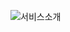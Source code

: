 
![서비스소개](https://user-images.githubusercontent.com/37101427/90983646-9c6fe000-e5aa-11ea-8f6c-fc0966a48925.png)
